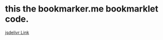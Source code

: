 # this the bookmarker.me bookmarklet code.
[jsdelivr Link](https://cdn.jsdelivr.net/gh/zak00aria/bookmarker-me-bookmarklet/bookmarklet.js)
